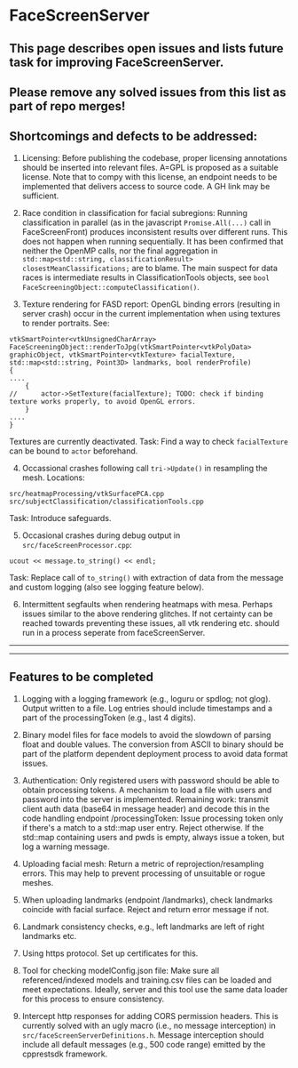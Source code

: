 # FaceScreenServer 

This page describes open issues and lists future task for improving FaceScreenServer.
---
Please remove any solved issues from this list as part of repo merges!
---
## Shortcomings and defects to be addressed:

1. Licensing: Before publishing the codebase, proper licensing annotations should be inserted into relevant files. A=GPL is proposed as a suitable license. Note that to compy with this license, an endpoint needs to be implemented that delivers access to source code. A GH link may be sufficient.

2. Race condition in classification for facial subregions: 
Running classification in parallel (as in the javascript `Promise.All(...)` call in FaceScreenFront) produces inconsistent results over different runs. This does not happen when running sequentially.
It has been confirmed that neither the OpenMP calls, nor the final aggregation in `std::map<std::string, classificationResult> closestMeanClassifications;` are to blame.
The main suspect for data races is intermediate results in ClassificationTools objects, see ```bool FaceScreeningObject::computeClassification()```.

3. Texture rendering for FASD report: OpenGL binding errors (resulting in server crash) occur in the current implementation when using textures to render portraits. See:
```
vtkSmartPointer<vtkUnsignedCharArray> FaceScreeningObject::renderToJpg(vtkSmartPointer<vtkPolyData> graphicObject, vtkSmartPointer<vtkTexture> facialTexture, std::map<std::string, Point3D> landmarks, bool renderProfile)
{
....
	{
//		actor->SetTexture(facialTexture); TODO: check if binding texture works properly, to avoid OpenGL errors.
	}
....
}
```
Textures are currently deactivated. 
Task: Find a way to check `facialTexture` can be bound to `actor` beforehand.


4. Occassional crashes following call `tri->Update()` 
in resampling the mesh. Locations:
```
src/heatmapProcessing/vtkSurfacePCA.cpp
src/subjectClassification/classificationTools.cpp
```
Task: Introduce safeguards.

5. Occasional crashes during debug output in `src/faceScreenProcessor.cpp`:
```
ucout << message.to_string() << endl;
```
Task: Replace call of `to_string()` with extraction of data from the message and custom logging (also see logging feature below).

6. Intermittent segfaults when rendering heatmaps with mesa. Perhaps issues similar to the above rendering glitches. If not certainty can be reached towards preventing these issues, all vtk rendering etc. should run in a process seperate from faceScreenServer. 




---
---

## Features to be completed

1. Logging with a logging framework (e.g., loguru or spdlog; not glog). Output written to a file. Log entries should include timestamps and a part of the processingToken (e.g., last 4 digits).

2. Binary model files for face models to avoid the slowdown of parsing float and double values. The conversion from ASCII to binary should be part of the platform dependent deployment process to avoid data format issues.

3. Authentication: Only registered users with password should be able to obtain processing tokens. A mechanism to load a file with users and password into the server is implemented. Remaining work: transmit client auth data (base64 in message header) and decode this in the code handling endpoint /processingToken: Issue processing token only if there's a match to a std::map user entry. Reject otherwise. If the std::map containing users and pwds is empty, always issue a token, but log a warning message.

4. Uploading facial mesh: Return a metric of reprojection/resampling errors. This may help to prevent processing of unsuitable or rogue meshes.

5. When uploading landmarks (endpoint /landmarks), check landmarks coincide with facial surface. Reject and return error message if not.

6. Landmark consistency checks, e.g., left landmarks are left of right landmarks etc.

7. Using https protocol. Set up certificates for this.

8. Tool for checking modelConfig.json file: Make sure all referenced/indexed models and training.csv files can be loaded and meet expectations. Ideally, server and this tool use the same data loader for this process to ensure consistency.

9. Intercept http responses for adding CORS permission headers. This is currently solved with an ugly macro (i.e., no message interception) in `src/faceScreenServerDefinitions.h`.
Message interception should include all default messages (e.g., 500 code range) emitted by the cpprestsdk framework.

